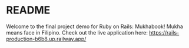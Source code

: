 # README

Welcome to the final project demo for Ruby on Rails: Mukhabook! Mukha means face in Filipino.
Check out the live application here: https://rails-production-b6b8.up.railway.app/